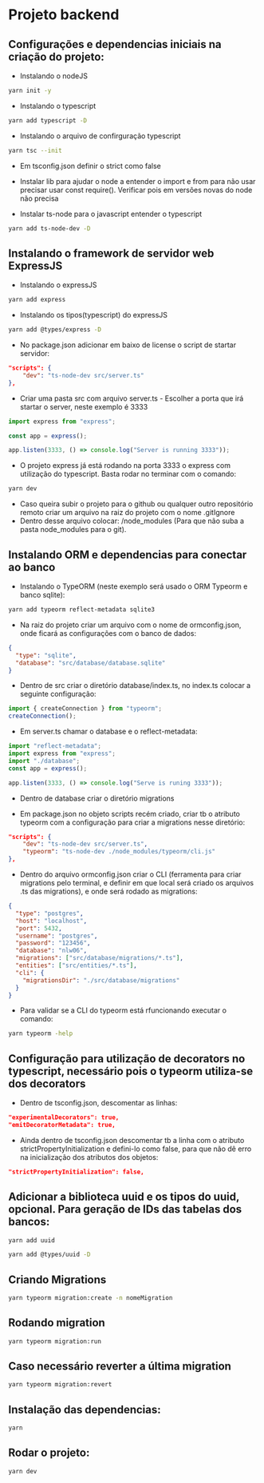 # Projeto backend

## Configurações e dependencias iniciais na criação do projeto:

- Instalando o nodeJS

```bash
yarn init -y
```

- Instalando o typescript

```bash
yarn add typescript -D
```

- Instalando o arquivo de confirguração typescript

```bash
yarn tsc --init
```

- Em tsconfig.json definir o strict como false

- Instalar lib para ajudar o node a entender o import e from para não usar precisar usar const require(). Verificar pois em versões novas do node não precisa

- Instalar ts-node para o javascript entender o typescript

```bash
yarn add ts-node-dev -D
```

## Instalando o framework de servidor web ExpressJS

- Instalando o expressJS

```bash
yarn add express
```

- Instalando os tipos(typescript) do expressJS

```bash
yarn add @types/express -D
```

- No package.json adicionar em baixo de license o script de startar servidor:

```json
"scripts": {
    "dev": "ts-node-dev src/server.ts"
},
```

- Criar uma pasta src com arquivo server.ts - Escolher a porta que irá startar o server, neste exemplo é 3333

```ts
import express from "express";

const app = express();

app.listen(3333, () => console.log("Server is running 3333"));
```

- O projeto express já está rodando na porta 3333 o express com utilização do typescript. Basta rodar no terminar com o comando:

```bash
yarn dev
```

- Caso queira subir o projeto para o github ou qualquer outro repositório remoto criar um arquivo na raiz do projeto com o nome .gitIgnore
- Dentro desse arquivo colocar: /node_modules (Para que não suba a pasta node_modules para o git).

## Instalando ORM e dependencias para conectar ao banco

- Instalando o TypeORM (neste exemplo será usado o ORM Typeorm e banco sqlite):

```bash
yarn add typeorm reflect-metadata sqlite3
```

- Na raiz do projeto criar um arquivo com o nome de ormconfig.json, onde ficará as configurações com o banco de dados:

```json
{
  "type": "sqlite",
  "database": "src/database/database.sqlite"
}
```

- Dentro de src criar o diretório database/index.ts, no index.ts colocar a seguinte configuração:

```ts
import { createConnection } from "typeorm";
createConnection();
```

- Em server.ts chamar o database e o reflect-metadata:

```ts
import "reflect-metadata";
import express from "express";
import "./database";
const app = express();

app.listen(3333, () => console.log("Serve is runing 3333"));
```

- Dentro de database criar o diretório migrations

- Em package.json no objeto scripts recém criado, criar tb o atributo typeorm com a configuração para criar a migrations nesse diretório:

```json
"scripts": {
    "dev": "ts-node-dev src/server.ts",
    "typeorm": "ts-node-dev ./node_modules/typeorm/cli.js"
},
```

- Dentro do arquivo ormconfig.json criar o CLI (ferramenta para criar migrations pelo terminal, e definir em que local será criado os arquivos .ts das migrations), e onde será rodado as migrations:

```json
{
  "type": "postgres",
  "host": "localhost",
  "port": 5432,
  "username": "postgres",
  "password": "123456",
  "database": "nlw06",
  "migrations": ["src/database/migrations/*.ts"],
  "entities": ["src/entities/*.ts"],
  "cli": {
    "migrationsDir": "./src/database/migrations"
  }
}
```

- Para validar se a CLI do typeorm está rfuncionando executar o comando:

```bash
yarn typeorm -help
```

## Configuração para utilização de decorators no typescript, necessário pois o typeorm utiliza-se dos decorators

- Dentro de tsconfig.json, descomentar as linhas:

```json
"experimentalDecorators": true,
"emitDecoratorMetadata": true,
```

- Ainda dentro de tsconfig.json descomentar tb a linha com o atributo strictPropertyInitialization e defini-lo como false, para que não dê erro na inicialização dos atributos dos objetos:

```json
"strictPropertyInitialization": false,
```

## Adicionar a biblioteca uuid e os tipos do uuid, opcional. Para geração de IDs das tabelas dos bancos:

```bash
yarn add uuid
```

```bash
yarn add @types/uuid -D
```

## Criando Migrations

```bash
yarn typeorm migration:create -n nomeMigration
```

## Rodando migration

```bash
yarn typeorm migration:run
```

## Caso necessário reverter a última migration

```bash
yarn typeorm migration:revert
```

## Instalação das dependencias:

```bash
yarn
```

## Rodar o projeto:

```bash
yarn dev
```
